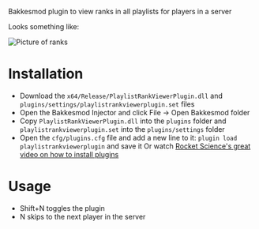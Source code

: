 Bakkesmod plugin to view ranks in all playlists for players in a server

Looks something like:

![Picture of ranks](https://i.imgur.com/i31PPz5.png)

# Installation
- Download the `x64/Release/PlaylistRankViewerPlugin.dll` and `plugins/settings/playlistrankviewerplugin.set` files
- Open the Bakkesmod Injector and click File -> Open Bakkesmod folder
- Copy `PlaylistRankViewerPlugin.dll` into the `plugins` folder and `playlistrankviewerplugin.set` into the `plugins/settings` folder
- Open the `cfg/plugins.cfg` file and add a new line to it: `plugin load playlistrankviewerplugin` and save it
Or watch [Rocket Science's great video on how to install plugins](https://www.youtube.com/watch?v=B0tbKsWlzvk)

# Usage
- Shift+N toggles the plugin
- N skips to the next player in the server
